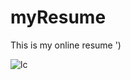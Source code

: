 # myResume
This is my online resume ')

![lc](https://stats.justsong.cn/api/zhihu?username=araragi222)
